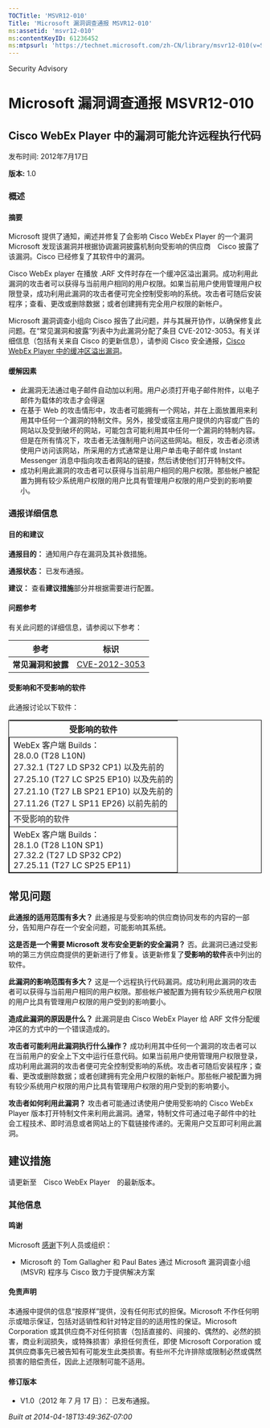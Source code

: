 ```yaml
---
TOCTitle: 'MSVR12-010'
Title: 'Microsoft 漏洞调查通报 MSVR12-010'
ms:assetid: 'msvr12-010'
ms:contentKeyID: 61236452
ms:mtpsurl: 'https://technet.microsoft.com/zh-CN/library/msvr12-010(v=Security.10)'
---
```


Security Advisory

Microsoft 漏洞调查通报 MSVR12-010
=================================

Cisco WebEx Player 中的漏洞可能允许远程执行代码
-----------------------------------------------

发布时间: 2012年7月17日

**版本:** 1.0

### 概述

#### 摘要

Microsoft 提供了通知，阐述并修复了会影响 Cisco WebEx Player 的一个漏洞 Microsoft 发现该漏洞并根据协调漏洞披露机制向受影响的供应商　Cisco 披露了该漏洞。Cisco 已经修复了其软件中的漏洞。

Cisco WebEx player 在播放 .ARF 文件时存在一个缓冲区溢出漏洞。成功利用此漏洞的攻击者可以获得与当前用户相同的用户权限。如果当前用户使用管理用户权限登录，成功利用此漏洞的攻击者便可完全控制受影响的系统。攻击者可随后安装程序；查看、更改或删除数据；或者创建拥有完全用户权限的新帐户。

Microsoft 漏洞调查小组向 Cisco 报告了此问题，并与其展开协作，以确保修复此问题。在“常见漏洞和披露”列表中为此漏洞分配了条目 CVE-2012-3053。有关详细信息（包括有关来自 Cisco 的更新信息），请参阅 Cisco 安全通报，[Cisco WebEx Player 中的缓冲区溢出漏洞](http://tools.cisco.com/security/center/content/ciscosecurityadvisory/cisco-sa-20120627-webex)。

#### 缓解因素

-   此漏洞无法通过电子邮件自动加以利用。用户必须打开电子邮件附件，以电子邮件为载体的攻击才会得逞
-   在基于 Web 的攻击情形中，攻击者可能拥有一个网站，并在上面放置用来利用其中任何一个漏洞的特制文件。另外，接受或宿主用户提供的内容或广告的网站以及受到破坏的网站，可能包含可能利用其中任何一个漏洞的特制内容。但是在所有情况下，攻击者无法强制用户访问这些网站。相反，攻击者必须诱使用户访问该网站，所采用的方式通常是让用户单击电子邮件或 Instant Messenger 消息中指向攻击者网站的链接，然后诱使他们打开特制文件。
-   成功利用此漏洞的攻击者可以获得与当前用户相同的用户权限。那些帐户被配置为拥有较少系统用户权限的用户比具有管理用户权限的用户受到的影响要小。

### 通报详细信息

#### 目的和建议

**通报目的：** 通知用户存在漏洞及其补救措施。

**通报状态：** 已发布通报。

**建议：** 查看**建议措施**部分并根据需要进行配置。

#### 问题参考

有关此问题的详细信息，请参阅以下参考：

| 参考               | 标识                                                                             |
|--------------------|----------------------------------------------------------------------------------|
| **常见漏洞和披露** | [CVE-2012-3053](http://www.cve.mitre.org/cgi-bin/cvename.cgi?name=cve-2012-3053) |

#### 受影响和不受影响的软件

此通报讨论以下软件：

<p> </p>
<table style="border:1px solid black;">
<thead>
<tr class="header">
<th>受影响的软件</th>
</tr>
</thead>
<tbody>
<tr class="odd">
<td style="border:1px solid black;">WebEx 客户端 Builds：<br />
28.0.0 (T28 L10N)<br />  
27.32.1 (T27 LD SP32 CP1) 以及先前的<br />  
27.25.10 (T27 LC SP25 EP10) 以及先前的<br />  
27.21.10 (T27 LB SP21 EP10) 以及先前的<br />
27.11.26 (T27 L SP11 EP26) 以前先前的</td>
</tr>
<tr class="even">
<td style="border:1px solid black;">不受影响的软件</td>
</tr>  
<tr class="odd">
<td style="border:1px solid black;">WebEx 客户端 Builds：<br />
28.1.0 (T28 L10N SP1)<br />  
27.32.2 (T27 LD SP32 CP2)<br />
27.25.11 (T27 LC SP25 EP11)</td>
</tr>
</tbody>
</table>
<p> </p>

常见问题
--------

<span></span>
**此通报的适用范围有多大？**
此通报是与受影响的供应商协同发布的内容的一部分，告知用户存在一个安全问题，可能影响其系统。

**这是否是一个需要 Microsoft 发布安全更新的安全漏洞？**
否。此漏洞已通过受影响的第三方供应商提供的更新进行了修复。该更新修复了**受影响的软件**表中列出的软件。

**此漏洞的影响范围有多大？**
这是一个远程执行代码漏洞。成功利用此漏洞的攻击者可以获得与当前用户相同的用户权限。那些帐户被配置为拥有较少系统用户权限的用户比具有管理用户权限的用户受到的影响要小。

**造成此漏洞的原因是什么？**
此漏洞是由 Cisco WebEx Player 给 ARF 文件分配缓冲区的方式中的一个错误造成的。

**攻击者可能利用此漏洞执行什么操作？**
成功利用其中任何一个漏洞的攻击者可以在当前用户的安全上下文中运行任意代码。如果当前用户使用管理用户权限登录，成功利用此漏洞的攻击者便可完全控制受影响的系统。攻击者可随后安装程序；查看、更改或删除数据；或者创建拥有完全用户权限的新帐户。那些帐户被配置为拥有较少系统用户权限的用户比具有管理用户权限的用户受到的影响要小。

**攻击者如何利用此漏洞？**
攻击者可能通过诱使用户使用受影响的 Cisco WebEx Player 版本打开特制文件来利用此漏洞。通常，特制文件可通过电子邮件中的社会工程技术、即时消息或者网站上的下载链接传递的。无需用户交互即可利用此漏洞。

建议措施
--------

<span></span>
请更新至　Cisco WebEx Player　的最新版本。

### 其他信息

#### 鸣谢

Microsoft [感谢](http://go.microsoft.com/fwlink/?linkid=21127)下列人员或组织：

-   Microsoft 的 Tom Gallagher 和 Paul Bates 通过 Microsoft 漏洞调查小组 (MSVR) 程序与 Cisco 致力于提供解决方案

#### 免责声明

本通报中提供的信息“按原样”提供，没有任何形式的担保。Microsoft 不作任何明示或暗示保证，包括对适销性和针对特定目的的适用性的保证。Microsoft Corporation 或其供应商不对任何损害（包括直接的、间接的、偶然的、必然的损害，商业利润损失，或特殊损害）承担任何责任，即使 Microsoft Corporation 或其供应商事先已被告知有可能发生此类损害。有些州不允许排除或限制必然或偶然损害的赔偿责任，因此上述限制可能不适用。

#### 修订版本

-   V1.0（2012 年 7 月 17 日）： 已发布通报。

*Built at 2014-04-18T13:49:36Z-07:00*
